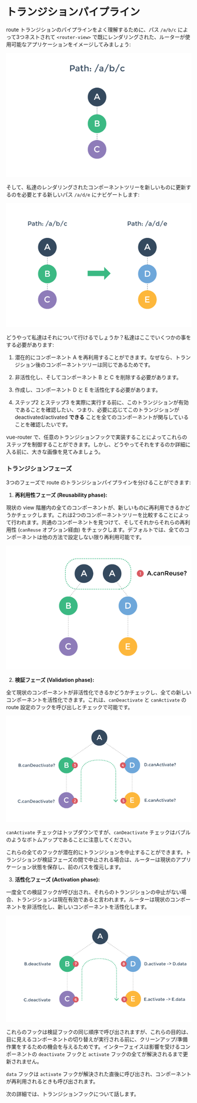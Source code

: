 # トランジションパイプライン

route トランジションのパイプラインをよく理解するために、パス `/a/b/c` によって3つネストされて `<router-view>` で既にレンダリングされた、ルーターが使用可能なアプリケーションをイメージしてみましょう:

![](01.png)

そして、私達のレンダリングされたコンポーネントツリーを新しいものに更新するのを必要とする新しいパス `/a/d/e` にナビゲートします:

![](02.png)

どうやって私達はそれについて行けるでしょうか？私達はここでいくつかの事をする必要があります:

1. 潜在的にコンポーネント A を再利用することができます。なぜなら、トランジション後のコンポーネントツリーは同じであるためです。

2. 非活性化し、そしてコンポーネント B と C を削除する必要があります。 

3. 作成し、コンポーネント D と E を活性化する必要があります。

4. ステップ2 とステップ3 を実際に実行する前に、このトランジションが有効であることを確認したい、つまり、必要に応じてこのトランジションが deactivated/activated **できる** ことを全てのコンポーネントが関与していることを確認したいです。

vue-router で、任意のトランジションフックで実装することによってこれらのステップを制御することができます。しかし、どうやってそれをするのか詳細に入る前に、大きな画像を見てみましょう。

### トランジションフェーズ

3つのフェーズで route のトランジションパイプラインを分けることができます:

1. **再利用性フェーズ (Reusability phase):**

  現状の view 階層内の全てのコンポーネントが、新しいものに再利用できるかどうかチェックします。これは2つのコンポーネントツリーを比較することによって行われます。共通のコンポーネントを見つけて、そしてそれからそれらの再利用性 (`canReuse` オプション経由) をチェックします。デフォルトでは、全てのコンポーネントは他の方法で設定しない限り再利用可能です。

  ![再利用性フェーズ(reusability phase)](03.png)

2. **検証フェーズ (Validation phase):**

  全て現状のコンポーネントが非活性化できるかどうかチェックし、全ての新しいコンポーネントを活性化できます。これは、`canDeactivate` と `canActivate` の route 設定のフックを呼び出しとチェックで可能です。

  ![検証フェーズ(validation phase)](04.png)

  `canActivate` チェックはトップダウンですが、`canDeactivate` チェックはバブルのようなボトムアップであることに注意してください。

  これらの全てのフックが潜在的にトランジションを中止することができます。トランジションが検証フェーズの間で中止される場合は、ルーターは現状のアプリケーション状態を保存し、前のパスを復元します。

3. **活性化フェーズ (Activation phase):**

  一度全ての検証フックが呼び出され、それらのトランジションの中止がない場合、トランジションは現在有効であると言われます。ルーターは現状のコンポーネントを非活性化し、新しいコンポーネントを活性化します。

  ![活性化フェーズ(activation phase)](05.png)

  これらのフックは検証フックの同じ順序で呼び出されますが、これらの目的は、目に見えるコンポーネントの切り替えが実行される前に、クリーンアップ/準備作業をするための機会を与えるためです。インターフェイスは影響を受けるコンポーネントの `deactivate` フックと `activate` フックの全てが解決されるまで更新されません。

  `data` フックは `activate` フックが解決された直後に呼び出され、コンポーネントが再利用されるときも呼び出されます。

次の詳細では、トランジションフックについて話します。
